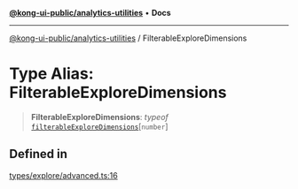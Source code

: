 [**@kong-ui-public/analytics-utilities**](../README.md) • **Docs**

***

[@kong-ui-public/analytics-utilities](../README.md) / FilterableExploreDimensions

# Type Alias: FilterableExploreDimensions

> **FilterableExploreDimensions**: *typeof* [`filterableExploreDimensions`](../variables/filterableExploreDimensions.md)\[`number`\]

## Defined in

[types/explore/advanced.ts:16](https://github.com/Kong/public-ui-components/blob/main/packages/analytics/analytics-utilities/src/types/explore/advanced.ts#L16)
